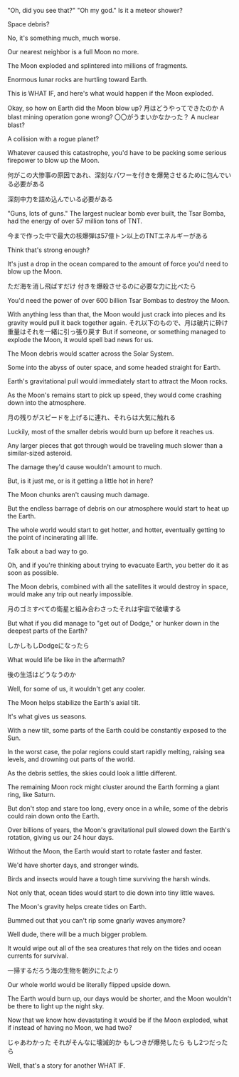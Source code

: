 "Oh, did you see that?" "Oh my god." Is it a meteor shower?

Space debris?

No, it's something much, much worse.

Our nearest neighbor is a full Moon no more.

The Moon exploded and splintered into millions of fragments.
 
Enormous lunar rocks are hurtling toward Earth.

This is WHAT IF, and here's what would happen if the Moon exploded.

Okay, so how on Earth did the Moon blow up?
月はどうやってできたのか
A blast mining operation gone wrong?
〇〇がうまいかなかった？
A nuclear blast?

A collision with a rogue planet?

Whatever caused this catastrophe, you'd have to be packing some serious firepower to blow up the Moon.

何がこの大惨事の原因であれ、深刻なパワーを付きを爆発させるために包んでいる必要がある

深刻中力を詰め込んでいる必要がある

"Guns, lots of guns." The largest nuclear bomb ever built, the Tsar Bomba, had the energy of over 57 million tons of TNT.

今まで作った中で最大の核爆弾は57億トン以上のTNTエネルギーがある

Think that's strong enough?

It's just a drop in the ocean compared to the amount of force you'd need to blow up the Moon.

ただ海を消し飛ばすだけ
付きを爆殺させるのに必要な力に比べたら

You'd need the power of over 600 billion Tsar Bombas to destroy the Moon.

With anything less than that, the Moon would just crack into pieces and its gravity would pull it back together again. 
それ以下のもので、月は破片に砕け重量はそれを一緒に引っ張り戻す
But if someone, or something managed to explode the Moon, it would spell bad news for us.

The Moon debris would scatter across the Solar System.

Some into the abyss of outer space, and some headed straight for Earth.

Earth's gravitational pull would immediately start to attract the Moon rocks.

As the Moon's remains start to pick up speed, they would come crashing down into the atmosphere.

月の残りがスピードを上げるに連れ、それらは大気に触れる

Luckily, most of the smaller debris would burn up before it reaches us.

Any larger pieces that got through would be traveling much slower than a similar-sized asteroid.

The damage they'd cause wouldn't amount to much.

But, is it just me, or is it getting a little hot in here?

The Moon chunks aren't causing much damage. 

But the endless barrage of debris on our atmosphere would start to heat up the Earth.

The whole world would start to get hotter, and hotter, eventually getting to the point of incinerating all life.

Talk about a bad way to go.

Oh, and if you're thinking about trying to evacuate Earth, you better do it as soon as possible.

The Moon debris, combined with all the satellites it would destroy in space, would make any trip out nearly impossible.

月のゴミすべての衛星と組み合わさったそれは宇宙で破壊する

But what if you did manage to "get out of Dodge," or hunker down in the  deepest parts of the Earth?

しかしもしDodgeになったら

What would life be like in the aftermath?

後の生活はどうなうのか

Well, for some of us, it wouldn't get any cooler.

The Moon helps stabilize the Earth's axial tilt.

It's what gives us seasons.

With a new tilt, some parts of the Earth could be constantly exposed to the Sun.

In the worst case, the polar regions could start rapidly melting, raising sea levels, and drowning out parts of the world.

As the debris settles, the skies could look a little different.

The remaining Moon rock  might cluster around the Earth forming a giant ring, like Saturn.

But don't stop and stare too long, every once in a while, some of the debris could rain down onto the Earth.

Over billions of years, the Moon's gravitational pull slowed down the Earth's rotation, giving us our 24 hour days.

Without the Moon, the Earth would start to rotate faster and faster.

We'd have shorter days, and stronger winds.

Birds and insects would have a tough time surviving the harsh winds.

Not only that, ocean tides would start to die down into tiny little waves.

The Moon's gravity helps create tides on Earth.

Bummed out that you can't rip some gnarly waves anymore?

Well dude, there will be a much bigger problem.

It would wipe out all of the sea creatures that rely on the tides and ocean currents for survival.

一掃するだろう海の生物を朝汐にたより

Our whole world would be literally flipped upside down.

The Earth would burn up, our days would be shorter, and the Moon wouldn't be there to light up the night sky.

Now that we know how devastating it would be if the Moon exploded, what if instead of having no Moon, we had two?

じゃあわかった
それがそんなに壊滅的か
もしつきが爆発したら
もし2つだったら

Well, that's a story for another WHAT IF.

